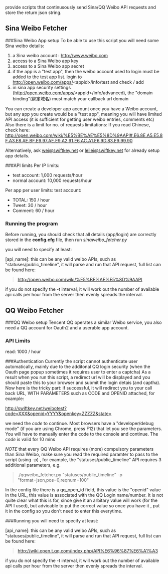 
provide scripts that continusously send Sina/QQ Weibo API requests and store the return
json string.

##                        Sina Weibo Fetcher
###Sina Weibo App setup
To be able to use this script you will need some Sina weibo details:

1. a Sina weibo account  : http://www.weibo.com
2. access to a Sina Weibo app key
3. access to a Sina Weibo app secret
4. if the app is a "test app", then the weibo account used to login must be added to the test app list.
   login to http://open.weibo.com/apps/<appid\>/info/test 
   and check / add
5. in sina app security settings (http://open.weibo.com/apps/<appid\>/info/advanced), 
   the "domain binding"(绑定域名)
   must match your callback url domain

You can create a developer app account once you have a Weibo account,
but any app you create would be a "test app", meaning you will have limited
API access (it is sufficient for getting user weibo entries, comments etc)
Also there is a limit for no. of requests limitations:
If you read Chinese, check here: 
http://open.weibo.com/wiki/%E5%BE%AE%E5%8D%9AAPI#.E6.8E.A5.E5.8F.A3.E8.AE.BF.E9.97.AE.E9.A2.91.E6.AC.A1.E6.9D.83.E9.99.90

Alternatively, ask wei@swiftkey.net or leilei@swiftkey.net for already setup app details.

###API limits
Per IP limits:

+ test account: 1,000 requests/hour
+ normal account: 10,000 requests/hour

Per app per user limits:
  test account: 

+ TOTAL:   150 / hour
+ Tweet:   30 / hour
+ Comment: 60 / hour

### Running the program

Before running, you should check that all details (app/login) are correctly stored
in the **config.cfg** file, then run *sinaweibo_fetcher.py* 

you will need to specify at least:

[api_name]: this can be any valid weibo APIs, such as "statuses/public_timeline", it will parse and run that API request, full list can be found here:

>http://open.weibo.com/wiki/%E5%BE%AE%E5%8D%9AAPI

if you do not specify the -t interval, it will work out the number of available api calls per hour from the server then evenly spreads the interval.



##                 QQ Weibo Fetcher

###QQ Weibo setup
Tencent QQ operates a similar Weibo service, you also need a QQ account for Oauth2
and a userable app account. 


### API Limits
read: 1000 / hour

###Authentication
Currently the script cannot authenticate user automatically, mainly due to the additonal QQ login security (when the Oauth page popup sometimes it requires user to enter a captcha)
As a result when you run this script, a redirect url will be displayed and you should paste this to your browser and submit the login detais (and captha). 
Now here is the tricky part: if successful, it will redirect you to your call back
URL, WITH PARAMETERS such as CODE and OPENID attached, for example:

http://swiftkey.net/weibotest?code=XXX&openid=YYYY&openkey=ZZZZZ&state=

we need the *code* to continue. Most browsers have a "developer/debug mode" (if you are using Chrome, press F12) that let you see the parameters. You will have to manually enter the code to the console and continue.
The *code* is valid for 10 mins

*NOTE* that every QQ Weibo API requires (more) compulsory parameters than Sina Weibo, make sure you read the required paramter to pass to the script (using -p) , 
for example, the "statuses/public_timeline" API requires 3 additional parameters, e.g.

> ./qqweibo_fetcher.py "statuses/public_timeline" -p "format=json,pos=0,reqnum=100"


In the config file there is a qq_open_id field, this value is the "openid" value in the URL, this value is associated with
the QQ Login name/number. It is not quite clear what this is for, since give it an arbitary value will work (for the API I used), but advicable to put the correct value so once you have it , put it in the config so you don't need to enter this everytime. 

###Running
you will need to specify at least:

[api_name]: this can be any valid weibo APIs, such as "statuses/public_timeline", it will parse and run that API request, full list can be found here:

>http://wiki.open.t.qq.com/index.php/API%E6%96%87%E6%A1%A3

if you do not specify the -t interval, it will work out the number of available api calls per hour from the server then evenly spreads the interval.

